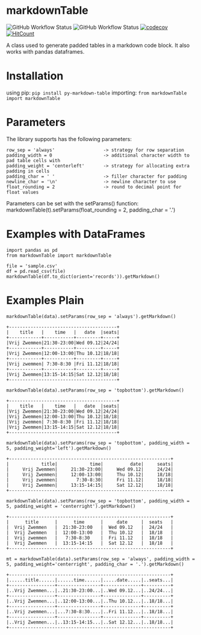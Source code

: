 # markdownTable

![GitHub Workflow Status](https://img.shields.io/github/workflow/status/hvalev/markdownTable/test?label=test)
![GitHub Workflow Status](https://img.shields.io/github/workflow/status/hvalev/markdownTable/deploy?label=deploy)
[![codecov](https://codecov.io/gh/hvalev/markdownTable/branch/main/graph/badge.svg?token=ZZ8WXO4H6P)](https://codecov.io/gh/hvalev/markdownTable)
[![HitCount](http://hits.dwyl.com/hvalev/markdownTable.svg)](http://hits.dwyl.com/hvalev/markdownTable)

A class used to generate padded tables in a markdown code block. It also works with pandas dataframes.

# Installation
using pip:
```pip install py-markdown-table```
importing:
```from markdownTable import markdownTable```

# Parameters
The library supports has the following parameters:
```
row_sep = 'always'                  -> strategy for row separation
padding_width = 0                   -> additional character width to pad table cells with
padding_weight = 'centerleft'       -> strategy for allocating extra padding in cells
padding_char = ' '                  -> filler character for padding
newline_char = '\n'                 -> newline character to use
float_rounding = 2                  -> round to decimal point for float values
```

Parameters can be set with the setParams() function:
markdownTable(t).setParams(float_rounding = 2, padding_char = '.')

# Examples with DataFrames

```
import pandas as pd
from markdownTable import markdownTable

file = 'sample.csv'
df = pd.read_csv(file)
markdownTable(df.to_dict(orient='records')).getMarkdown()
```

# Examples Plain

```markdownTable(data).setParams(row_sep = 'always').getMarkdown()```
```
+----------------------------------------+
|    title   |    time   |   date  |seats|
+------------+-----------+---------+-----+
|Vrij Zwemmen|21:30-23:00|Wed 09.12|24/24|
+------------+-----------+---------+-----+
|Vrij Zwemmen|12:00-13:00|Thu 10.12|18/18|
+------------+-----------+---------+-----+
|Vrij zwemmen| 7:30-8:30 |Fri 11.12|18/18|
+------------+-----------+---------+-----+
|Vrij Zwemmen|13:15-14:15|Sat 12.12|18/18|
+----------------------------------------+
```

```markdownTable(data).setParams(row_sep = 'topbottom').getMarkdown()```
```
+----------------------------------------+
|    title   |    time   |   date  |seats|
|Vrij Zwemmen|21:30-23:00|Wed 09.12|24/24|
|Vrij Zwemmen|12:00-13:00|Thu 10.12|18/18|
|Vrij zwemmen| 7:30-8:30 |Fri 11.12|18/18|
|Vrij Zwemmen|13:15-14:15|Sat 12.12|18/18|
+----------------------------------------+
```

```markdownTable(data).setParams(row_sep = 'topbottom', padding_width = 5, padding_weight='left').getMarkdown()```
```
+------------------------------------------------------------+
|            title|            time|          date|     seats|
|     Vrij Zwemmen|     21:30-23:00|     Wed 09.12|     24/24|
|     Vrij Zwemmen|     12:00-13:00|     Thu 10.12|     18/18|
|     Vrij zwemmen|       7:30-8:30|     Fri 11.12|     18/18|
|     Vrij Zwemmen|     13:15-14:15|     Sat 12.12|     18/18|
+------------------------------------------------------------+
```

```markdownTable(data).setParams(row_sep = 'topbottom', padding_width = 5, padding_weight = 'centerright').getMarkdown()```
```
+------------------------------------------------------------+
|      title      |      time      |     date     |  seats   |
|  Vrij Zwemmen   |  21:30-23:00   |  Wed 09.12   |  24/24   |
|  Vrij Zwemmen   |  12:00-13:00   |  Thu 10.12   |  18/18   |
|  Vrij zwemmen   |   7:30-8:30    |  Fri 11.12   |  18/18   |
|  Vrij Zwemmen   |  13:15-14:15   |  Sat 12.12   |  18/18   |
+------------------------------------------------------------+
```

```mt = markdownTable(data).setParams(row_sep = 'always', padding_width = 5, padding_weight='centerright', padding_char = '.').getMarkdown()```
```
+------------------------------------------------------------+
|......title......|......time......|.....date.....|..seats...|
+-----------------+----------------+--------------+----------+
|..Vrij Zwemmen...|..21:30-23:00...|..Wed 09.12...|..24/24...|
+-----------------+----------------+--------------+----------+
|..Vrij Zwemmen...|..12:00-13:00...|..Thu 10.12...|..18/18...|
+-----------------+----------------+--------------+----------+
|..Vrij zwemmen...|...7:30-8:30....|..Fri 11.12...|..18/18...|
+-----------------+----------------+--------------+----------+
|..Vrij Zwemmen...|..13:15-14:15...|..Sat 12.12...|..18/18...|
+------------------------------------------------------------+
```
